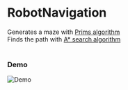 # RobotNavigation

Generates a maze with <a href="https://en.wikipedia.org/wiki/Prim%27s_algorithm">Prims algorithm</a>
<br>
Finds the path with <a href="https://en.wikipedia.org/wiki/A*_search_algorithm">A* search algorithm</a>
<br>
<br>

### Demo 

![Demo](https://github.com/dgjinovci/RobotNavigation/blob/master/demo.gif)
